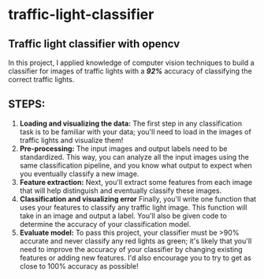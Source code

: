 # traffic-light-classifier
## Traffic light classifier with opencv

In this project, I applied knowledge of computer vision techniques to build a classifier for images of traffic lights with a ***92%*** accuracy of classifying the correct traffic lights.

## STEPS:
1. **Loading and visualizing the data:** The first step in any classification task is to be familiar with your data; you'll need to load in the images of traffic lights and visualize them!
2. **Pre-processing:** The input images and output labels need to be standardized. This way, you can analyze all the input images using the same classification pipeline, and you know what output to expect when you eventually classify a new image.
3. **Feature extraction:** Next, you'll extract some features from each image that will help distinguish and eventually classify these images.
4. **Classification and visualizing error** Finally, you'll write one function that uses your features to classify any traffic light image. This function will take in an image and output a label. You'll also be given code to determine the accuracy of your classification model.
5. **Evaluate model:** To pass this project, your classifier must be >90% accurate and never classify any red lights as green; it's likely that you'll need to improve the accuracy of your classifier by changing existing features or adding new features. I'd also encourage you to try to get as close to 100% accuracy as possible!
